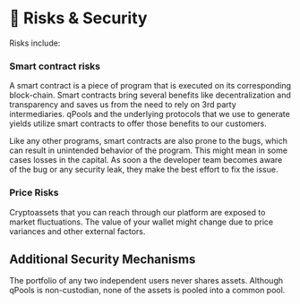 # 🧗 Risks & Security

Risks include:

### Smart contract risks

A smart contract is a piece of program that is executed on its corresponding block-chain. Smart contracts bring several benefits like decentralization and transparency and saves us from the need to rely on 3rd party intermediaries. qPools and the underlying protocols that we use to generate yields utilize smart contracts to offer those benefits to our customers.

Like any other programs, smart contracts are also prone to the bugs, which can result in unintended behavior of the program. This might mean in some cases losses in the capital. As soon a the developer team becomes aware of the bug or any security leak, they make the best effort to fix the issue.

### Price Risks

Cryptoassets that you can reach through our platform are exposed to market fluctuations. The value of your wallet might change due to price variances and other external factors.&#x20;



## Additional Security Mechanisms

The portfolio of any two independent users never shares assets. Although qPools is non-custodian, none of the assets is pooled into a common pool.&#x20;

